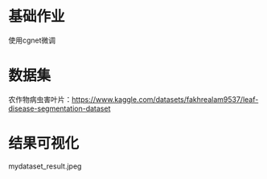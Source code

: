 # 基础作业

使用cgnet微调

# 数据集

农作物病虫害叶片：https://www.kaggle.com/datasets/fakhrealam9537/leaf-disease-segmentation-dataset

# 结果可视化

mydataset_result.jpeg
